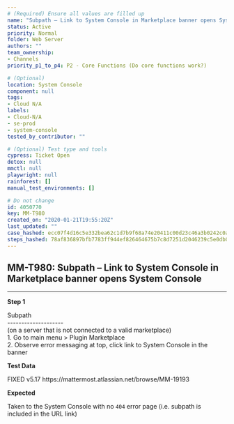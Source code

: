 ```yaml
---
# (Required) Ensure all values are filled up
name: "Subpath – Link to System Console in Marketplace banner opens System Console"
status: Active
priority: Normal
folder: Web Server
authors: ""
team_ownership: 
- Channels
priority_p1_to_p4: P2 - Core Functions (Do core functions work?)

# (Optional)
location: System Console
component: null
tags:
- Cloud N/A
labels: 
- Cloud-N/A
- se-prod
- system-console
tested_by_contributor: ""

# (Optional) Test type and tools
cypress: Ticket Open
detox: null
mmctl: null
playwright: null
rainforest: []
manual_test_environments: []

# Do not change
id: 4050770
key: MM-T980
created_on: "2020-01-21T19:55:20Z"
last_updated: ""
case_hashed: ecc07f4d16c5e332bea62c1d7b9f68a74e20411c00d23c46a3b0242c0aeaa68afa3776c9b82bec631494a0548543af5e
steps_hashed: 78af836897bfb7783ff944ef826464675b7c8d7251d2046239c5e0db07fc9b513fcdc7fb184e16d4903c277b5f63596e
---
```


<!-- (Auto-generated) Based on frontmatter's "key" and "name" -->

## MM-T980: Subpath – Link to System Console in Marketplace banner opens System Console

---

**Step 1**

Subpath\
\--------------------\
(on a server that is not connected to a valid marketplace)\
1\. Go to main menu > Plugin Marketplace\
2\. Observe error messaging at top, click link to System Console in the banner

**Test Data**

FIXED v5.17 https\://mattermost.atlassian.net/browse/MM-19193

**Expected**

Taken to the System Console with no `404` error page (i.e. subpath is included in the URL link)
